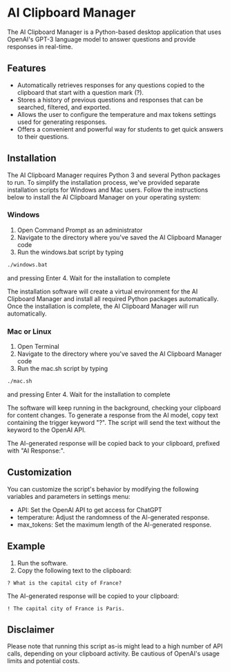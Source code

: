 # AI Clipboard Manager

The AI Clipboard Manager is a Python-based desktop application that uses OpenAI's GPT-3 language model to answer questions and provide responses in real-time.

## Features

- Automatically retrieves responses for any questions copied to the clipboard that start with a question mark (?).
- Stores a history of previous questions and responses that can be searched, filtered, and exported.
- Allows the user to configure the temperature and max tokens settings used for generating responses.
- Offers a convenient and powerful way for students to get quick answers to their questions.

## Installation

The AI Clipboard Manager requires Python 3 and several Python packages to run. To simplify the installation process, we've provided separate installation scripts for Windows and Mac users. Follow the instructions below to install the AI Clipboard Manager on your operating system:

### Windows

1. Open Command Prompt as an administrator
2. Navigate to the directory where you've saved the AI Clipboard Manager code
3. Run the windows.bat script by typing

```bash
./windows.bat
```

and pressing Enter 4. Wait for the installation to complete

The installation software will create a virtual environment for the AI Clipboard Manager and install all required Python packages automatically. Once the installation is complete, the AI Clipboard Manager will run automatically.

### Mac or Linux

1. Open Terminal
2. Navigate to the directory where you've saved the AI Clipboard Manager code
3. Run the mac.sh script by typing

```bash
./mac.sh
```

and pressing Enter 4. Wait for the installation to complete

The software will keep running in the background, checking your clipboard for content changes. To generate a response from the AI model, copy text containing the trigger keyword "?". The script will send the text without the keyword to the OpenAI API.

The AI-generated response will be copied back to your clipboard, prefixed with "AI Response:".

## Customization
You can customize the script's behavior by modifying the following variables and parameters in settings menu:

- API: Set the OpenAI API to get access for ChatGPT
- temperature: Adjust the randomness of the AI-generated response.
- max_tokens: Set the maximum length of the AI-generated response.

## Example

1. Run the software.
2. Copy the following text to the clipboard:

```text
? What is the capital city of France?
```

The AI-generated response will be copied to your clipboard:

```text
! The capital city of France is Paris.
```

## Disclaimer

Please note that running this script as-is might lead to a high number of API calls, depending on your clipboard activity. Be cautious of OpenAI's usage limits and potential costs.
